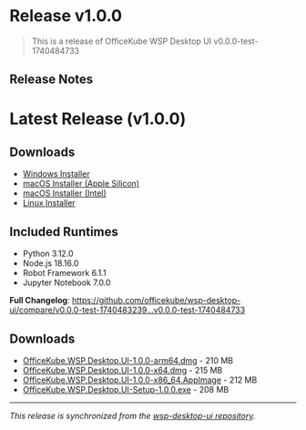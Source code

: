 # Release v1.0.0
> This is a release of OfficeKube WSP Desktop UI v0.0.0-test-1740484733
> 

## Release Notes

# Latest Release (v1.0.0)

## Downloads
- [Windows Installer](https://github.com/officekube/wsp-desktop-ui/releases/download/v0.0.0-test-1740484733/OfficeKube.WSP.Desktop.UI-Setup-1.0.0.exe)
- [macOS Installer (Apple Silicon)](https://github.com/officekube/wsp-desktop-ui/releases/download/v0.0.0-test-1740484733/OfficeKube.WSP.Desktop.UI-1.0.0-x64.dmg)
- [macOS Installer (Intel)](https://github.com/officekube/wsp-desktop-ui/releases/download/v0.0.0-test-1740484733/OfficeKube.WSP.Desktop.UI-1.0.0-arm64.dmg)
- [Linux Installer](https://github.com/officekube/wsp-desktop-ui/releases/download/v0.0.0-test-1740484733/OfficeKube.WSP.Desktop.UI-1.0.0-x86_64.AppImage)

## Included Runtimes
- Python 3.12.0
- Node.js 18.16.0
- Robot Framework 6.1.1
- Jupyter Notebook 7.0.0

**Full Changelog**: https://github.com/officekube/wsp-desktop-ui/compare/v0.0.0-test-1740483239...v0.0.0-test-1740484733

## Downloads

- [OfficeKube.WSP.Desktop.UI-1.0.0-arm64.dmg](https://github.com/officekube/wsp-desktop-ui/releases/download/v0.0.0-test-1740484733/OfficeKube.WSP.Desktop.UI-1.0.0-arm64.dmg) - 210 MB
- [OfficeKube.WSP.Desktop.UI-1.0.0-x64.dmg](https://github.com/officekube/wsp-desktop-ui/releases/download/v0.0.0-test-1740484733/OfficeKube.WSP.Desktop.UI-1.0.0-x64.dmg) - 215 MB
- [OfficeKube.WSP.Desktop.UI-1.0.0-x86_64.AppImage](https://github.com/officekube/wsp-desktop-ui/releases/download/v0.0.0-test-1740484733/OfficeKube.WSP.Desktop.UI-1.0.0-x86_64.AppImage) - 212 MB
- [OfficeKube.WSP.Desktop.UI-Setup-1.0.0.exe](https://github.com/officekube/wsp-desktop-ui/releases/download/v0.0.0-test-1740484733/OfficeKube.WSP.Desktop.UI-Setup-1.0.0.exe) - 208 MB

---
*This release is synchronized from the [wsp-desktop-ui repository](https://github.com/officekube/wsp-desktop-ui/releases/tag/v0.0.0-test-1740484733).*
